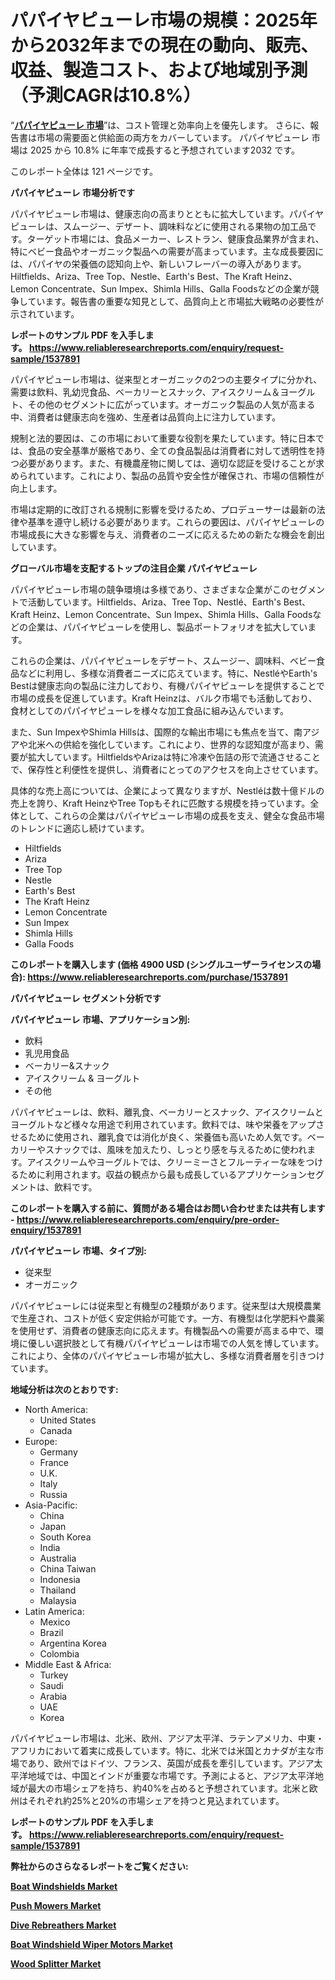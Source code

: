 <p><h1>パパイヤピューレ市場の規模：2025年から2032年までの現在の動向、販売、収益、製造コスト、および地域別予測（予測CAGRは10.8%）</h1></p><p>&ldquo;<strong><a href="https://www.reliableresearchreports.com/papaya-puree-r1537891?utm_campaign=110&utm_medium=9&utm_source=Github&utm_content=ia&utm_term=09042025&utm_id=papaya-puree">パパイヤピューレ 市場</a></strong>&rdquo;は、コスト管理と効率向上を優先します。 さらに、報告書は市場の需要面と供給面の両方をカバーしています。 パパイヤピューレ 市場は 2025 から 10.8% に年率で成長すると予想されています2032 です。</p>
<p>このレポート全体は 121 ページです。</p>
<p><strong>パパイヤピューレ 市場分析です</strong></p>
<p><p>パパイヤピューレ市場は、健康志向の高まりとともに拡大しています。パパイヤピューレは、スムージー、デザート、調味料などに使用される果物の加工品です。ターゲット市場には、食品メーカー、レストラン、健康食品業界が含まれ、特にベビー食品やオーガニック製品への需要が高まっています。主な成長要因には、パパイヤの栄養価の認知向上や、新しいフレーバーの導入があります。Hiltfields、Ariza、Tree Top、Nestle、Earth's Best、The Kraft Heinz、Lemon Concentrate、Sun Impex、Shimla Hills、Galla Foodsなどの企業が競争しています。報告書の重要な知見として、品質向上と市場拡大戦略の必要性が示されています。</p></p>
<p><strong>レポートのサンプル PDF を入手します。&nbsp;<a href="https://www.reliableresearchreports.com/enquiry/request-sample/1537891?utm_campaign=110&utm_medium=9&utm_source=Github&utm_content=ia&utm_term=09042025&utm_id=papaya-puree">https://www.reliableresearchreports.com/enquiry/request-sample/1537891</a></strong></p>
<p><p>パパイヤピューレ市場は、従来型とオーガニックの2つの主要タイプに分かれ、需要は飲料、乳幼児食品、ベーカリーとスナック、アイスクリーム＆ヨーグルト、その他のセグメントに広がっています。オーガニック製品の人気が高まる中、消費者は健康志向を強め、生産者は品質向上に注力しています。</p><p>規制と法的要因は、この市場において重要な役割を果たしています。特に日本では、食品の安全基準が厳格であり、全ての食品製品は消費者に対して透明性を持つ必要があります。また、有機農産物に関しては、適切な認証を受けることが求められています。これにより、製品の品質や安全性が確保され、市場の信頼性が向上します。</p><p>市場は定期的に改訂される規制に影響を受けるため、プロデューサーは最新の法律や基準を遵守し続ける必要があります。これらの要因は、パパイヤピューレの市場成長に大きな影響を与え、消費者のニーズに応えるための新たな機会を創出しています。</p></p>
<p><strong>グローバル市場を支配するトップの注目企業 パパイヤピューレ</strong></p>
<p><p>パパイヤピューレ市場の競争環境は多様であり、さまざまな企業がこのセグメントで活動しています。Hiltfields、Ariza、Tree Top、Nestlé、Earth's Best、Kraft Heinz、Lemon Concentrate、Sun Impex、Shimla Hills、Galla Foodsなどの企業は、パパイヤピューレを使用し、製品ポートフォリオを拡大しています。</p><p>これらの企業は、パパイヤピューレをデザート、スムージー、調味料、ベビー食品などに利用し、多様な消費者ニーズに応えています。特に、NestléやEarth's Bestは健康志向の製品に注力しており、有機パパイヤピューレを提供することで市場の成長を促進しています。Kraft Heinzは、バルク市場でも活動しており、食材としてのパパイヤピューレを様々な加工食品に組み込んでいます。</p><p>また、Sun ImpexやShimla Hillsは、国際的な輸出市場にも焦点を当て、南アジアや北米への供給を強化しています。これにより、世界的な認知度が高まり、需要が拡大しています。HiltfieldsやArizaは特に冷凍や缶詰の形で流通させることで、保存性と利便性を提供し、消費者にとってのアクセスを向上させています。</p><p>具体的な売上高については、企業によって異なりますが、Nestléは数十億ドルの売上を誇り、Kraft HeinzやTree Topもそれに匹敵する規模を持っています。全体として、これらの企業はパパイヤピューレ市場の成長を支え、健全な食品市場のトレンドに適応し続けています。</p></p>
<p><ul><li>Hiltfields</li><li>Ariza</li><li>Tree Top</li><li>Nestle</li><li>Earth's Best</li><li>The Kraft Heinz</li><li>Lemon Concentrate</li><li>Sun Impex</li><li>Shimla Hills</li><li>Galla Foods</li></ul></p>
<p><strong>このレポートを購入します (価格 4900 USD (シングルユーザーライセンスの場合):&nbsp;<a href="https://www.reliableresearchreports.com/purchase/1537891?utm_campaign=110&utm_medium=9&utm_source=Github&utm_content=ia&utm_term=09042025&utm_id=papaya-puree">https://www.reliableresearchreports.com/purchase/1537891</a></strong></p>
<p><strong>パパイヤピューレ セグメント分析です</strong></p>
<p><strong>パパイヤピューレ 市場、アプリケーション別:</strong></p>
<p><ul><li>飲料</li><li>乳児用食品</li><li>ベーカリー&スナック</li><li>アイスクリーム & ヨーグルト</li><li>その他</li></ul></p>
<p><p>パパイヤピューレは、飲料、離乳食、ベーカリーとスナック、アイスクリームとヨーグルトなど様々な用途で利用されています。飲料では、味や栄養をアップさせるために使用され、離乳食では消化が良く、栄養価も高いため人気です。ベーカリーやスナックでは、風味を加えたり、しっとり感を与えるために使われます。アイスクリームやヨーグルトでは、クリーミーさとフルーティーな味をつけるために利用されます。収益の観点から最も成長しているアプリケーションセグメントは、飲料です。</p></p>
<p><strong>このレポートを購入する前に、質問がある場合はお問い合わせまたは共有します - <a href="https://www.reliableresearchreports.com/enquiry/pre-order-enquiry/1537891?utm_campaign=110&utm_medium=9&utm_source=Github&utm_content=ia&utm_term=09042025&utm_id=papaya-puree">https://www.reliableresearchreports.com/enquiry/pre-order-enquiry/1537891</a></strong></p>
<p><strong>パパイヤピューレ 市場、タイプ別:</strong></p>
<p><ul><li>従来型</li><li>オーガニック</li></ul></p>
<p><p>パパイヤピューレには従来型と有機型の2種類があります。従来型は大規模農業で生産され、コストが低く安定供給が可能です。一方、有機型は化学肥料や農薬を使用せず、消費者の健康志向に応えます。有機製品への需要が高まる中で、環境に優しい選択肢として有機パパイヤピューレは市場での人気を博しています。これにより、全体のパパイヤピューレ市場が拡大し、多様な消費者層を引きつけています。</p></p>
<p><strong>地域分析は次のとおりです:</strong></p>
<p><ul>
    <li>
        North America:
        <ul>
            <li>United States</li>
            <li>Canada</li>
        </ul>
    </li>
    <li>
        Europe:
        <ul>
            <li>Germany</li>
            <li>France</li>
            <li>U.K.</li>
            <li>Italy</li>
            <li>Russia</li>
        </ul>
    </li>
    <li>
        Asia-Pacific:
        <ul>
            <li>China</li>
            <li>Japan</li>
            <li>South Korea</li>
            <li>India</li>
            <li>Australia</li>
            <li>China Taiwan</li>
            <li>Indonesia</li>
            <li>Thailand</li>
            <li>Malaysia</li>
        </ul>
    </li>
    <li>
        Latin America:
        <ul>
            <li>Mexico</li>
            <li>Brazil</li>
            <li>Argentina Korea</li>
            <li>Colombia</li>
        </ul>
    </li>
    <li>
        Middle East & Africa:
        <ul>
            <li>Turkey</li>
            <li>Saudi</li>
            <li>Arabia</li>
            <li>UAE</li>
            <li>Korea</li>
        </ul>
    </li>
    </ul></p>
<p><p>パパイヤピューレ市場は、北米、欧州、アジア太平洋、ラテンアメリカ、中東・アフリカにおいて着実に成長しています。特に、北米では米国とカナダが主な市場であり、欧州ではドイツ、フランス、英国が成長を牽引しています。アジア太平洋地域では、中国とインドが重要な市場です。予測によると、アジア太平洋地域が最大の市場シェアを持ち、約40%を占めると予想されています。北米と欧州はそれぞれ約25%と20%の市場シェアを持つと見込まれています。</p></p>
<p><strong>レポートのサンプル PDF を入手します。&nbsp;<a href="https://www.reliableresearchreports.com/enquiry/request-sample/1537891?utm_campaign=110&utm_medium=9&utm_source=Github&utm_content=ia&utm_term=09042025&utm_id=papaya-puree">https://www.reliableresearchreports.com/enquiry/request-sample/1537891</a></strong></p>
<p><strong></strong></p>
<p><strong></strong></p>
<p><strong></strong></p>
<p><strong></strong></p>
<p><strong>弊社からのさらなるレポートをご覧ください:</strong></p>
<p><strong><p><a href="https://github.com/giardafshaxb/Market-Research-Report-List-1/blob/main/boat-windshields-market.md?utm_campaign=110&utm_medium=9&utm_source=Github&utm_content=ia&utm_term=09042025&utm_id=papaya-puree">Boat Windshields Market</a></p><p><a href="https://github.com/haimamuirev8/Market-Research-Report-List-1/blob/main/push-mowers-market.md?utm_campaign=110&utm_medium=9&utm_source=Github&utm_content=ia&utm_term=09042025&utm_id=papaya-puree">Push Mowers Market</a></p><p><a href="https://github.com/naulasulakr0/Market-Research-Report-List-1/blob/main/dive-rebreathers-market.md?utm_campaign=110&utm_medium=9&utm_source=Github&utm_content=ia&utm_term=09042025&utm_id=papaya-puree">Dive Rebreathers Market</a></p><p><a href="https://github.com/ludongfomban/Market-Research-Report-List-1/blob/main/boat-windshield-wiper-motors-market.md?utm_campaign=110&utm_medium=9&utm_source=Github&utm_content=ia&utm_term=09042025&utm_id=papaya-puree">Boat Windshield Wiper Motors Market</a></p><p><a href="https://github.com/iquiseeboli/Market-Research-Report-List-1/blob/main/wood-splitter-market.md?utm_campaign=110&utm_medium=9&utm_source=Github&utm_content=ia&utm_term=09042025&utm_id=papaya-puree">Wood Splitter Market</a></p></strong></p>